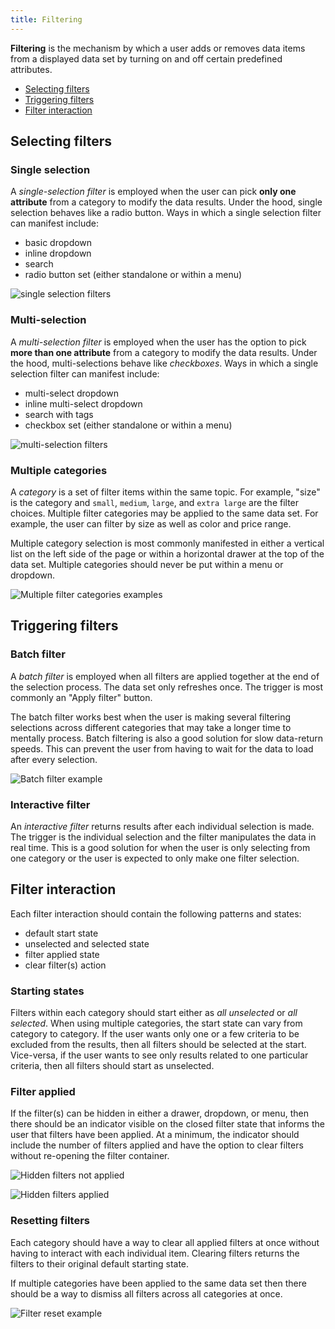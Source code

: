 ```yaml
---
title: Filtering
---
```


**Filtering** is the mechanism by which a user adds or removes data items from a displayed data set by turning on and off certain predefined attributes.

<anchor-links>
<ul>
    <li><a data-scroll href="#selecting-filters">Selecting filters</a></li>
    <li><a data-scroll href="#triggering-filters">Triggering filters</a></li>
    <li><a data-scroll href="#filter-interaction">Filter interaction</a></li>
</ul>
</anchor-links>

## Selecting filters

### Single selection

A _single-selection filter_ is employed when the user can pick **only one attribute** from a category to modify the data results. Under the hood, single selection behaves like a radio button. Ways in which a single selection filter can manifest include:

- basic dropdown
- inline dropdown
- search
- radio button set (either standalone or within a menu)

<image-component cols="8" caption="Single selection filter as an inline dropdown">

![single selection filters](images/filter-1.png)

</image-component>

### Multi-selection

A _multi-selection filter_ is employed when the user has the option to pick **more than one attribute** from a category to modify the data results. Under the hood, multi-selections behave like _checkboxes_. Ways in which a single selection filter can manifest include:

- multi-select dropdown
- inline multi-select dropdown
- search with tags
- checkbox set (either standalone or within a menu)

<image-component cols="8" caption="Multi-selection filter set in a menu">

![multi-selection filters](images/filter-2.png)

</image-component>

### Multiple categories

A _category_ is a set of filter items within the same topic. For example, "size" is the category and `small`, `medium`, `large`, and `extra large` are the filter choices. Multiple filter categories may be applied to the same data set. For example, the user can filter by size as well as color and price range.

Multiple category selection is most commonly manifested in either a vertical list on the left side of the page or within a horizontal drawer at the top of the data set. Multiple categories should never be put within a menu or dropdown.

<image-component cols="8" caption="Multiple filter categories in a left panel">

![Multiple filter categories examples](images/filter-3.png)

</image-component>

## Triggering filters

### Batch filter

A _batch filter_ is employed when all filters are applied together at the end of the selection process. The data set only refreshes once. The trigger is most commonly an "Apply filter" button.

The batch filter works best when the user is making several filtering selections across different categories that may take a longer time to mentally process. Batch filtering is also a good solution for slow data-return speeds. This can prevent the user from having to wait for the data to load after every selection.

<image-component cols="8" caption="Batch filter example in a drawer">

![Batch filter example](images/filter-4.png)

</image-component>

### Interactive filter

An _interactive filter_ returns results after each individual selection is made. The trigger is the individual selection and the filter manipulates the data in real time. This is a good solution for when the user is only selecting from one category or the user is expected to only make one filter selection.

## Filter interaction

Each filter interaction should contain the following patterns and states:

- default start state
- unselected and selected state
- filter applied state
- clear filter(s) action

### Starting states

Filters within each category should start either as _all unselected_ or _all selected_. When using multiple categories, the start state can vary from category to category. If the user wants only one or a few criteria to be excluded from the results, then all filters should be selected at the start. Vice-versa, if the user wants to see only results related to one particular criteria, then all filters should start as unselected.

### Filter applied

If the filter(s) can be hidden in either a drawer, dropdown, or menu, then there should be an indicator visible on the closed filter state that informs the user that filters have been applied. At a minimum, the indicator should include the number of filters applied and have the option to clear filters without re-opening the filter container.

<image-component cols="8" caption="Filters not applied">

![Hidden filters not applied](images/filter-5.png)

</image-component>

<image-component cols="8" caption="Filters applied">

![Hidden filters applied](images/filter-6.png)

</image-component>

### Resetting filters

Each category should have a way to clear all applied filters at once without having to interact with each individual item. Clearing filters returns the filters to their original default starting state.

If multiple categories have been applied to the same data set then there should be a way to dismiss all filters across all categories at once.

<image-component cols="8" caption="Filter reset example for all categories and a single category">

![Filter reset example](images/filter-7.png)

</image-component>

